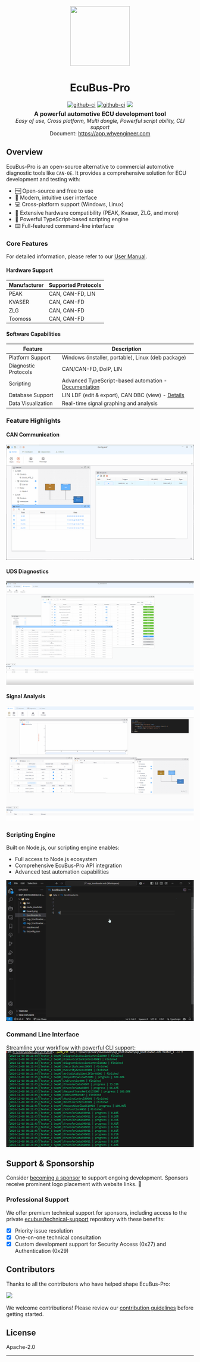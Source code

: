 <div align="center">
  <a href="https://app.whyengineer.com">
    <img width="160" height="160" src="https://ecubus.oss-cn-chengdu.aliyuncs.com/img/logo256.png">
  </a>

  <h1>EcuBus-Pro</h1>

   <div style="margin:5px; display: flex; justify-content: center; align-items: center;gap:4px">
    <a href="https://github.com/ecubus/EcuBus-Pro/releases">
      <img src="https://github.com/ecubus/EcuBus-Pro/actions/workflows/build.yml/badge.svg" alt="github-ci" />
    </a>
    <a href="https://github.com/ecubus/EcuBus-Pro/releases">
      <img src="https://github.com/ecubus/EcuBus-Pro/actions/workflows/build-linux.yml/badge.svg" alt="github-ci" />
    </a>
    <a href="https://github.com/ecubus/EcuBus-Pro">
       <img src="https://img.shields.io/github/stars/ecubus/EcuBus-Pro"/>
    </a>
  </div>
  <b style="font-size:16px">A powerful automotive ECU development tool</b><br/>
  <i>Easy of use, Cross platform, Multi dongle, Powerful script ability, CLI support</i><br/>
  Document: <a href="https://app.whyengineer.com">https://app.whyengineer.com</a>
</div>

## Overview

EcuBus-Pro is an open-source alternative to commercial automotive diagnostic tools like `CAN-OE`. It provides a comprehensive solution for ECU development and testing with:

* 🆓 Open-source and free to use
* 🚀 Modern, intuitive user interface
* 💻 Cross-platform support (Windows, Linux)
* 🔌 Extensive hardware compatibility (PEAK, Kvaser, ZLG, and more)
* 📝 Powerful TypeScript-based scripting engine
* ⌨️ Full-featured command-line interface

### Core Features

For detailed information, please refer to our [User Manual](./docs/um/concept.md).

#### Hardware Support

| Manufacturer | Supported Protocols |
|--------|-------------------|
| PEAK | CAN, CAN-FD, LIN |
| KVASER | CAN, CAN-FD |
| ZLG | CAN, CAN-FD |
| Toomoss | CAN, CAN-FD |

#### Software Capabilities

| Feature | Description |
|---------|-------------|
| Platform Support | Windows (installer, portable), Linux (deb package) |
| Diagnostic Protocols | CAN/CAN-FD, DoIP, LIN |
| Scripting | Advanced TypeScript-based automation - [Documentation](./docs/um/script.md) |
| Database Support | LIN LDF (edit & export), CAN DBC (view) - [Details](./docs/um/database.md) |
| Data Visualization | Real-time signal graphing and analysis |

### Feature Highlights

#### CAN Communication
![base1](./docs/about/base1.gif)

#### UDS Diagnostics
![base1](./docs/about/uds.gif)

#### Signal Analysis
![base1](./docs/about/graph.gif)

### Scripting Engine
Built on Node.js, our scripting engine enables:
- Full access to Node.js ecosystem
- Comprehensive EcuBus-Pro API integration
- Advanced test automation capabilities

![base1](./docs/um/script1.gif)

### Command Line Interface
Streamline your workflow with powerful CLI support:
![base1](./docs/about/seq.png)

## Support & Sponsorship

Consider [becoming a sponsor](./docs/about/sponsor) to support ongoing development. Sponsors receive prominent logo placement with website links. 🙏

### Professional Support

We offer premium technical support for sponsors, including access to the private [ecubus/technical-support](https://github.com/ecubus/technical-support) repository with these benefits:

- [X] Priority issue resolution
- [X] One-on-one technical consultation
- [X] Custom development support for Security Access (0x27) and Authentication (0x29)

## Contributors

Thanks to all the contributors who have helped shape EcuBus-Pro:

<a href="https://github.com/ecubus/EcuBus-Pro/graphs/contributors"><img src="https://opencollective.com/ecubus/contributors.svg?width=890&amp;button=false"></a>

We welcome contributions! Please review our [contribution guidelines](./.github/contributing.md) before getting started.

## License
Apache-2.0

---

<script setup>
  import 'viewerjs/dist/viewer.css';
import Viewer from 'viewerjs';
import { onMounted,onUnmounted} from 'vue';
onMounted(() => {
  const images = document.querySelectorAll('img[alt="base1"]');
  
   const viewerContainer = document.createElement('div');
   //setup attribute id for viewerContainer
    viewerContainer.setAttribute('id', 'viewerContainer');


  viewerContainer.style.display = 'none';
  document.body.appendChild(viewerContainer);
  //css pointer
  images.forEach(img => img.style.cursor = 'pointer');
  images.forEach(img => viewerContainer.appendChild(img.cloneNode(true)));
  const viewer = new Viewer(viewerContainer, {
    inline: false,
    zoomRatio: 0.1,
  });
  images.forEach((img, index) => {
    img.addEventListener('click', () => {
      viewer.view(index);
    });
  });
});
onUnmounted(() => {
  const viewerContainer = document.getElementById('viewerContainer');
  if (viewerContainer) {
    viewerContainer.remove();
  }
});
</script>



